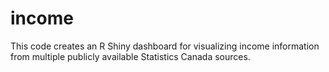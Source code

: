 # income
This code creates an R Shiny dashboard for visualizing income information from multiple publicly available Statistics Canada sources.
